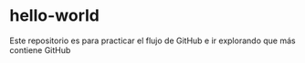 # hello-world
Este repositorio es para practicar el flujo de GitHub
e ir explorando que más contiene GitHub

